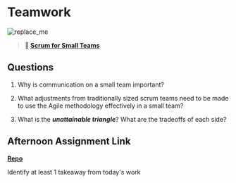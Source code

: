 # Teamwork

![replace_me](https://codeworks.blob.core.windows.net/public/assets/img/illustrations/placeholder.svg)

> **📖 [Scrum for Small Teams](https://codeworksacademy.com/fs-student-guide/resources/wk8-9/02-Scrum-For-Small-Teams)**

## Questions

1. Why is communication on a small team important?

2. What adjustments from traditionally sized scrum teams need to be made to use the Agile methodology effectively in a small team?

3. What is the ***unattainable triangle***? What are the tradeoffs of each side?

## Afternoon Assignment Link

**[Repo](https://github.com/ElizabethKeyes/<ASSIGNMENT_REPO>)**

Identify at least 1 takeaway from today's work
